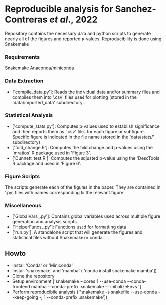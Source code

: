 # Reproducible analysis for Sanchez-Contreras <i>et al</i>., 2022

Repository contains the necessary data and python scripts to generate nearly all of the figures and reported p-values. Reproducibility is done using Snakemake

### Requirements
Snakemake
Anaconda/miniconda

### Data Extraction
- ['compile_data.py']: Reads the individual data and/or summary files and compiles them into '.csv' files used for plotting (stored in the 'data/imported_data' subdirectory).

### Statistical Analysis
- ['compute_stats.py']: Computes p-values used to establish significance and then reports them as '.csv' files for each figure or subfigure. Specific figure is indicated in the file name (stored in the 'data/stats/' subdirectory)
- ['fold_change.R']: Computes the fold change and p-values using the 'mratios' R package used in 'Figure 3'.
- ['Dunnett_test.R']: Computes the adjusted p-value using the 'DescTools' R package and used in 'Figure 6'.

### Figure Scripts
The scripts generate each of the figures in the paper. They are contained in '.py' files with names corresponding to the relevant figure.

### Miscellaneous
- ['GlobalVars_.py']: Contains global variables used across multiple figure generation and analysis scripts.
- ['HelperFuncs_.py']: Functions used for formatting data
- ['run.py']: A standalone script that will generate the figures and statistical files without Snakemake or conda.


## Howto
- Install 'Conda' or 'Miniconda'
- Install 'snakemake' and 'mamba' (['conda install snakemake mamba'])
- Clone the repository 
- Setup environment ['snakemake --cores 1 --use-conda --conda-frontend mamba --conda-prefix .snakemake -- initializeEnvs ']
- Perform reproducibile analysis (['snakemake -s snakefile --use-conda --keep-going -j 1 --conda-prefix .snakemake'])




